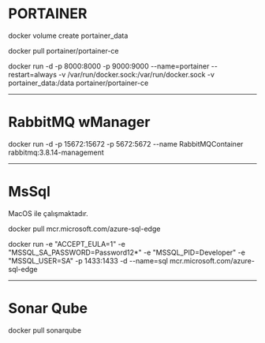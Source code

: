 # PORTAINER

docker volume create portainer_data

docker pull portainer/portainer-ce

docker run -d -p 8000:8000 -p 9000:9000 --name=portainer --restart=always -v /var/run/docker.sock:/var/run/docker.sock -v portainer_data:/data portainer/portainer-ce
************************************************************************

# RabbitMQ wManager

docker run -d -p 15672:15672 -p 5672:5672 --name RabbitMQContainer rabbitmq:3.8.14-management

************************************************************************

# MsSql

MacOS ile çalışmaktadır. 

docker pull mcr.microsoft.com/azure-sql-edge

docker run -e "ACCEPT_EULA=1" -e "MSSQL_SA_PASSWORD=Password12*" -e "MSSQL_PID=Developer" -e "MSSQL_USER=SA" -p 1433:1433 -d --name=sql mcr.microsoft.com/azure-sql-edge

************************************************************************
# Sonar Qube 

docker pull sonarqube
